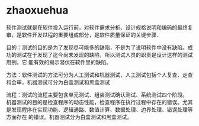 # zhaoxuehua

软件测试就是在软件投入运行前，对软件需求分析、设计规格说明和编码的最终复审，是软件开发过程的重要组成部分，是软件质量保证的关键步骤.

目的：测试的目的是为了发现尽可能多的缺陷，不是为了说明软件中没有缺陷。成功的测试在于发现了迄今尚未发现的缺陷，所以测试人员的职责是设计这样的测试用例，它
能有效的揭示潜伏在软件里的缺陷。

方法：软件测试的方法可分为人工测试和机器测试，人工测试包括个人复查、走查和会审，机器测试可分为白盒测试和黑盒测试

流程：测试的流程主要包含单元测试、组装测试确认测试、系统测试四个阶段。
机器测试的目的是检查程序的动态性能，检查程序在执行过程中存在的错误。尤其是发现程序在实现功能、逻辑通路、数值计算、数据处理、边界处理、错误处理等方面存在
的错误。机器测试分为白盒测试和黑盒测试。





